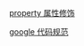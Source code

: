 
[property 属性修饰](https://zhuanlan.zhihu.com/p/67914416)

[google 代码规范](https://www.runoob.com/w3cnote/google-python-styleguide.html)